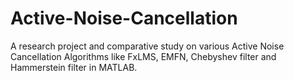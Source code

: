 # Active-Noise-Cancellation
A research project and comparative study on various Active Noise Cancellation Algorithms like FxLMS, EMFN, Chebyshev filter and Hammerstein filter in MATLAB.
